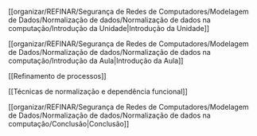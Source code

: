 [[organizar/REFINAR/Segurança de Redes de Computadores/Modelagem de Dados/Normalização de dados/Normalização de dados na computação/Introdução da Unidade|Introdução da Unidade]]

[[organizar/REFINAR/Segurança de Redes de Computadores/Modelagem de Dados/Normalização de dados/Normalização de dados na computação/Introdução da Aula|Introdução da Aula]]

[[Refinamento de processos]]

[[Técnicas de normalização e dependência funcional]]

[[organizar/REFINAR/Segurança de Redes de Computadores/Modelagem de Dados/Normalização de dados/Normalização de dados na computação/Conclusão|Conclusão]]